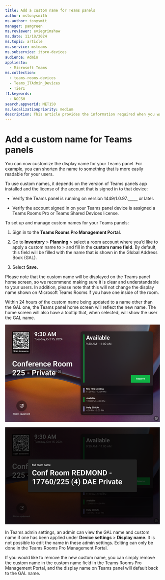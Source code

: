 ```yaml
---
title: Add a custom name for Teams panels
author: mstonysmith
ms.author: tonysmit
manager: pamgreen
ms.reviewer: eviegrimshaw
ms.date: 11/18/2024
ms.topic: article
ms.service: msteams
ms.subservice: itpro-devices
audience: Admin
appliesto: 
  - Microsoft Teams
ms.collection: 
  - teams-rooms-devices
  - Teams_ITAdmin_Devices
  - Tier1
f1.keywords: 
  - NOCSH
search.appverid: MET150
ms.localizationpriority: medium
description: This article provides the information required when you want to add in a custom name for a Microsoft Teams panel.
---
```


# Add a custom name for Teams panels

  
You can now customize the display name for your Teams panel. For example, you can shorten the name to something that is more easily readable for your users.  

To use custom names, it depends on the version of Teams panels app installed and the license of the account that is signed in to that device:

- Verify the Teams panel is running on version 1449/1.0.97._____ or later.

- Verify the account signed in on your Teams panel device is assigned a Teams Rooms Pro or Teams Shared Devices license.

To set up and manage custom names for your Teams panels:

1. Sign in to the __Teams Rooms Pro Management Portal__.

1. Go to __Inventory__ > __Planning__ > select a room account where you’d like to apply a custom name to > and fill in the __custom name field.__ By default, this field will be filled with the name that is shown in the Global Address Book (GAL).

1. Select __Save.__

Please note that the custom name will be displayed on the Teams panel home screen, so we recommend making sure it is clear and understandable to your users. In addition, please note that this will not change the display name shown on Microsoft Teams Rooms if you have one inside of the room.

Within 24 hours of the custom name being updated to a name other than the GAL one, the Teams panel home screen will reflect the new name. The home screen will also have a tooltip that, when selected, will show the user the GAL name.

![Home screen of Teams panel with the custom name.](media/custom-names/image.png)

![Dialogue box showing the full conference room name.](media/custom-names/image1.png)

  
In Teams admin settings, an admin can view the GAL name and custom name if one has been applied under __Device settings__ > __Display name__. It is not possible to edit the name in these admin settings. Editing can only be done in the Teams Rooms Pro Management Portal. 

If you would like to remove the new custom name, you can simply remove the custom name in the custom name field in the Teams Rooms Pro Management Portal, and the display name on Teams panel will default back to the GAL name.

